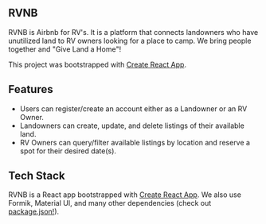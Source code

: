 ## RVNB

RVNB is Airbnb for RV's. It is a platform that connects landowners who have unutilized land to RV owners looking for a place to camp. We bring people together and "Give Land a Home"!

This project was bootstrapped with [Create React App](https://github.com/facebook/create-react-app).

## Features

- Users can register/create an account either as a Landowner or an RV Owner.
- Landowners can create, update, and delete listings of their available land.
- RV Owners can query/filter available listings by location and reserve a spot for their desired date(s).

## Tech Stack

RVNB is a React app bootstrapped with [Create React App](https://github.com/facebook/create-react-app). We also use Formik, Material UI, and many other dependencies (check out [package.json!](/package.json)).


